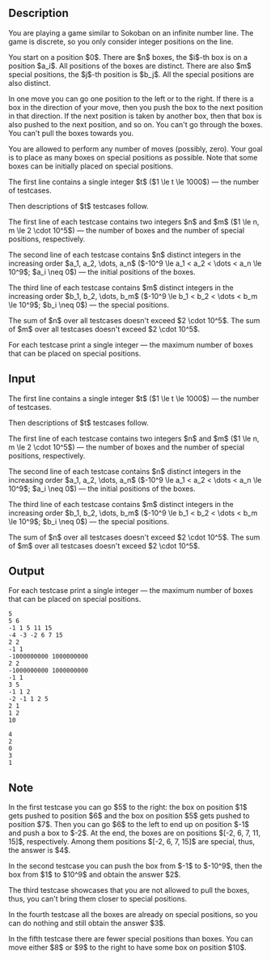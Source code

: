## Description

<div><p>You are playing a game similar to Sokoban on an infinite number line. The game is discrete, so you only consider integer positions on the line.</p><p>You start on a position $0$. There are $n$ boxes, the $i$-th box is on a position $a_i$. All positions of the boxes are distinct. There are also $m$ special positions, the $j$-th position is $b_j$. All the special positions are also distinct.</p><p>In one move you can go one position to the left or to the right. If there is a box in the direction of your move, then you push the box to the next position in that direction. If the next position is taken by another box, then that box is also pushed to the next position, and so on. <span class="tex-font-style-bf">You can't go through the boxes</span>. <span class="tex-font-style-bf">You can't pull the boxes towards you</span>.</p><p>You are allowed to perform any number of moves (possibly, zero). Your goal is to place as many boxes on special positions as possible. Note that some boxes can be initially placed on special positions.</p></div><div class="input-specification"><p>The first line contains a single integer $t$ ($1 \le t \le 1000$)&nbsp;— the number of testcases.</p><p>Then descriptions of $t$ testcases follow.</p><p>The first line of each testcase contains two integers $n$ and $m$ ($1 \le n, m \le 2 \cdot 10^5$)&nbsp;— the number of boxes and the number of special positions, respectively.</p><p>The second line of each testcase contains $n$ distinct integers in the increasing order $a_1, a_2, \dots, a_n$ ($-10^9 \le a_1 &lt; a_2 &lt; \dots &lt; a_n \le 10^9$; $a_i \neq 0$)&nbsp;— the initial positions of the boxes.</p><p>The third line of each testcase contains $m$ distinct integers in the increasing order $b_1, b_2, \dots, b_m$ ($-10^9 \le b_1 &lt; b_2 &lt; \dots &lt; b_m \le 10^9$; $b_i \neq 0$)&nbsp;— the special positions.</p><p>The sum of $n$ over all testcases doesn't exceed $2 \cdot 10^5$. The sum of $m$ over all testcases doesn't exceed $2 \cdot 10^5$.</p></div><div class="output-specification"><p>For each testcase print a single integer&nbsp;— the maximum number of boxes that can be placed on special positions.</p></div>

## Input

<p>The first line contains a single integer $t$ ($1 \le t \le 1000$)&nbsp;— the number of testcases.</p><p>Then descriptions of $t$ testcases follow.</p><p>The first line of each testcase contains two integers $n$ and $m$ ($1 \le n, m \le 2 \cdot 10^5$)&nbsp;— the number of boxes and the number of special positions, respectively.</p><p>The second line of each testcase contains $n$ distinct integers in the increasing order $a_1, a_2, \dots, a_n$ ($-10^9 \le a_1 &lt; a_2 &lt; \dots &lt; a_n \le 10^9$; $a_i \neq 0$)&nbsp;— the initial positions of the boxes.</p><p>The third line of each testcase contains $m$ distinct integers in the increasing order $b_1, b_2, \dots, b_m$ ($-10^9 \le b_1 &lt; b_2 &lt; \dots &lt; b_m \le 10^9$; $b_i \neq 0$)&nbsp;— the special positions.</p><p>The sum of $n$ over all testcases doesn't exceed $2 \cdot 10^5$. The sum of $m$ over all testcases doesn't exceed $2 \cdot 10^5$.</p>

## Output

<p>For each testcase print a single integer&nbsp;— the maximum number of boxes that can be placed on special positions.</p>





```input1
5
5 6
-1 1 5 11 15
-4 -3 -2 6 7 15
2 2
-1 1
-1000000000 1000000000
2 2
-1000000000 1000000000
-1 1
3 5
-1 1 2
-2 -1 1 2 5
2 1
1 2
10
```




```output1
4
2
0
3
1
```



## Note

<p>In the first testcase you can go $5$ to the right: the box on position $1$ gets pushed to position $6$ and the box on position $5$ gets pushed to position $7$. Then you can go $6$ to the left to end up on position $-1$ and push a box to $-2$. At the end, the boxes are on positions $[-2, 6, 7, 11, 15]$, respectively. Among them positions $[-2, 6, 7, 15]$ are special, thus, the answer is $4$.</p><p>In the second testcase you can push the box from $-1$ to $-10^9$, then the box from $1$ to $10^9$ and obtain the answer $2$.</p><p>The third testcase showcases that you are not allowed to pull the boxes, thus, you can't bring them closer to special positions.</p><p>In the fourth testcase all the boxes are already on special positions, so you can do nothing and still obtain the answer $3$.</p><p>In the fifth testcase there are fewer special positions than boxes. You can move either $8$ or $9$ to the right to have some box on position $10$.</p>

